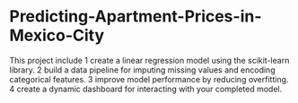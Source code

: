 # Predicting-Apartment-Prices-in-Mexico-City
This project include
   1 create a linear regression model using the scikit-learn library.
   2 build a data pipeline for imputing missing values and encoding categorical features.
   3 improve model performance by reducing overfitting.
   4 create a dynamic dashboard for interacting with your completed model.
